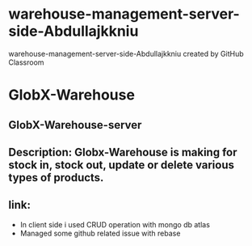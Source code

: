 # warehouse-management-server-side-Abdullajkkniu
warehouse-management-server-side-Abdullajkkniu created by GitHub Classroom


# GlobX-Warehouse
## GlobX-Warehouse-server
## Description: Globx-Warehouse is making for stock in, stock out, update or delete various types of products. 
## link: 

- In client side i used CRUD operation with mongo db atlas
- Managed some github related issue with rebase
